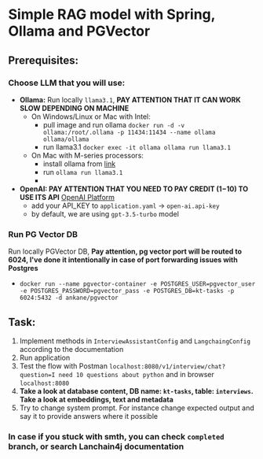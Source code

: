 # Simple RAG model with Spring, Ollama and PGVector


## Prerequisites:
### Choose LLM that you will use:
- **Ollama:** Run locally `llama3.1`, **PAY ATTENTION THAT IT CAN WORK SLOW DEPENDING ON MACHINE**
    - On Windows/Linux or Mac with Intel:
      - pull image and run ollama `docker run -d -v ollama:/root/.ollama -p 11434:11434 --name ollama ollama/ollama`
      - run llama3.1 `docker exec -it ollama ollama run llama3.1`
    - On Mac with M-series processors:
      - install ollama from [link](https://ollama.com/blog/ollama-is-now-available-as-an-official-docker-image) 
      - run `ollama run llama3.1`
      - 
- **OpenAI: PAY ATTENTION THAT YOU NEED TO PAY CREDIT (1$-10$) TO USE ITS API** [OpenAI Platform](https://platform.openai.com/)
  - add your API_KEY to `application.yaml` -> `open-ai.api-key`
  - by default, we are using `gpt-3.5-turbo` model

### Run PG Vector DB 
Run locally PGVector DB, **Pay attention, pg vector port will be routed to 6024, I've done it intentionally in case of port forwarding issues with Postgres**
   - `docker run --name pgvector-container -e POSTGRES_USER=pgvector_user -e POSTGRES_PASSWORD=pgvector_pass -e POSTGRES_DB=kt-tasks -p 6024:5432 -d ankane/pgvector`

## Task:
1. Implement methods in `InterviewAssistantConfig` and `LangchaingConfig` according to the documentation
2. Run application
3. Test the flow with Postman `localhost:8080/v1/interview/chat?question=I need 10 questions about python` and in browser `localhost:8080`
4. **Take a look at database content, DB name: `kt-tasks`, table: `interviews`. Take a look at embeddings, text and metadata**
5. Try to change system prompt. For instance change expected output and say it to provide answers where it possible

### In case if you stuck with smth, you can check `completed` branch, or search Lanchain4j documentation
